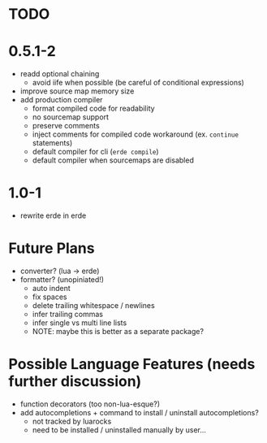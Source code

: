 # TODO

# 0.5.1-2
- readd optional chaining
  - avoid iife when possible (be careful of conditional expressions)
- improve source map memory size
- add production compiler
  - format compiled code for readability
  - no sourcemap support
  - preserve comments
  - inject comments for compiled code workaround (ex. `continue` statements)
  - default compiler for cli (`erde compile`)
  - default compiler when sourcemaps are disabled

# 1.0-1

- rewrite erde in erde

# Future Plans

- converter? (lua -> erde)
- formatter? (unopiniated!)
  - auto indent
  - fix spaces
  - delete trailing whitespace / newlines
  - infer trailing commas
  - infer single vs multi line lists
  - NOTE: maybe this is better as a separate package?

# Possible Language Features (needs further discussion)
- function decorators (too non-lua-esque?)
- add autocompletions + command to install / uninstall autocompletions?
  - not tracked by luarocks
  - need to be installed / uninstalled manually by user...
